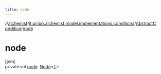 ```yaml
---
title: node
---
```

//[alchemist](../../../index.html)/[it.unibo.alchemist.model.implementations.conditions](../index.html)/[AbstractCondition](index.html)/[node](node.html)



# node



[jvm]\
private val [node](node.html): [Node](../../it.unibo.alchemist.model.interfaces/-node/index.html)<[T](../../it.unibo.alchemist.model.implementations.layers/-uniform-layer/index.html)>




